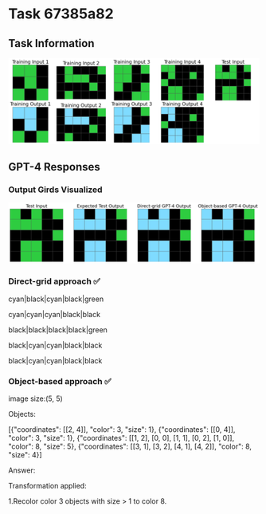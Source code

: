 
# Task 67385a82

## Task Information

![](images/tasks/67385a82.png)

## GPT-4 Responses

### Output Girds Visualized
![](images/solutions/67385a82.png)

### Direct-grid approach ✅
cyan|black|cyan|black|green

cyan|cyan|cyan|black|black

black|black|black|black|green

black|cyan|cyan|black|black

black|cyan|cyan|black|black

### Object-based approach ✅
image size:(5, 5)

Objects:

[{"coordinates": [[2, 4]], "color": 3, "size": 1}, {"coordinates": [[0, 4]], "color": 3, "size": 1}, {"coordinates": [[1, 2], [0, 0], [1, 1], [0, 2], [1, 0]], "color": 8, "size": 5}, {"coordinates": [[3, 1], [3, 2], [4, 1], [4, 2]], "color": 8, "size": 4}]



Answer:

Transformation applied:

1.Recolor color 3 objects with size > 1 to color 8.

